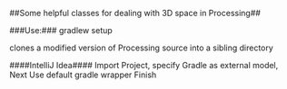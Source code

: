 ##Some helpful classes for dealing with 3D space in Processing##

###Use:###
	gradlew setup

clones a modified version of Processing source into a sibling directory

####IntelliJ Idea####
Import Project, specify Gradle as external model, Next
Use default gradle wrapper
Finish


